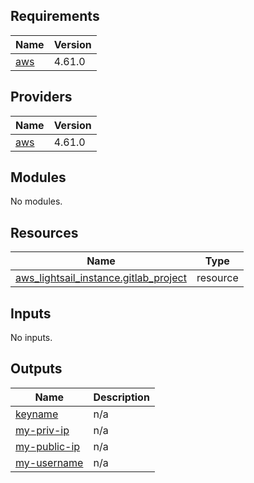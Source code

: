 <!-- BEGIN_TF_DOCS -->
## Requirements

| Name | Version |
|------|---------|
| <a name="requirement_aws"></a> [aws](#requirement\_aws) | 4.61.0 |

## Providers

| Name | Version |
|------|---------|
| <a name="provider_aws"></a> [aws](#provider\_aws) | 4.61.0 |

## Modules

No modules.

## Resources

| Name | Type |
|------|------|
| [aws_lightsail_instance.gitlab_project](https://registry.terraform.io/providers/hashicorp/aws/4.61.0/docs/resources/lightsail_instance) | resource |

## Inputs

No inputs.

## Outputs

| Name | Description |
|------|-------------|
| <a name="output_keyname"></a> [keyname](#output\_keyname) | n/a |
| <a name="output_my-priv-ip"></a> [my-priv-ip](#output\_my-priv-ip) | n/a |
| <a name="output_my-public-ip"></a> [my-public-ip](#output\_my-public-ip) | n/a |
| <a name="output_my-username"></a> [my-username](#output\_my-username) | n/a |
<!-- END_TF_DOCS -->